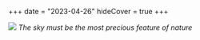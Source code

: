 +++
date = "2023-04-26"
hideCover = true
+++

![]({{<baseurl>}}images/timeline/sky.jpg)
*The sky must be the most precious feature of nature*